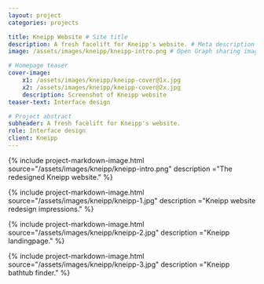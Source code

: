 ```yaml
---
layout: project
categories: projects

title: Kneipp Website # Site title
description: A fresh facelift for Kneipp's website. # Meta description
image: /assets/images/kneipp/kneipp-intro.png # Open Graph sharing image

# Homepage teaser
cover-image:
    x1: /assets/images/kneipp/kneipp-cover@1x.jpg
    x2: /assets/images/kneipp/kneipp-cover@2x.jpg
    description: Screenshot of Kneipp website
teaser-text: Interface design

# Project abstract
subheader: A fresh facelift for Kneipp's website.
role: Interface design
client: Kneipp
---
```


{% include project-markdown-image.html source="/assets/images/kneipp/kneipp-intro.png" description ="The redesigned Kneipp website." %}

{% include project-markdown-image.html source="/assets/images/kneipp/kneipp-1.jpg" description ="Kneipp website redesign impressions." %}

{% include project-markdown-image.html source="/assets/images/kneipp/kneipp-2.jpg" description ="Kneipp landingpage." %}

{% include project-markdown-image.html source="/assets/images/kneipp/kneipp-3.jpg" description ="Kneipp bathtub finder." %}